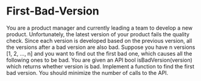# First-Bad-Version
You are a product manager and currently leading a team to develop a new product. Unfortunately, the latest version of your product fails the quality check. Since each version is developed based on the previous version, all the versions after a bad version are also bad.  Suppose you have n versions [1, 2, ..., n] and you want to find out the first bad one, which causes all the following ones to be bad.  You are given an API bool isBadVersion(version) which returns whether version is bad. Implement a function to find the first bad version. You should minimize the number of calls to the API.
